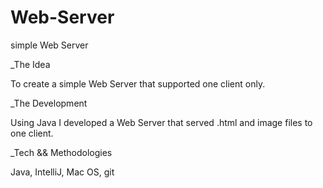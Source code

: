 # Web-Server
simple Web Server

_The Idea

To create a simple Web Server that supported one client only.

_The Development

Using Java I developed a Web Server that served .html and image files to one client.

_Tech && Methodologies

Java, IntelliJ, Mac OS, git
